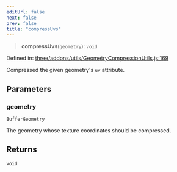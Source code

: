 ```yaml
---
editUrl: false
next: false
prev: false
title: "compressUvs"
---
```


> **compressUvs**(`geometry`): `void`

Defined in: [three/addons/utils/GeometryCompressionUtils.js:169](https://github.com/DefinitelyMaybe/three-i18n/blob/fa57b79433d1c349ffb23a78727299c8d4190136/three/addons/utils/GeometryCompressionUtils.js#L169)

Compressed the given geometry's `uv` attribute.

## Parameters

### geometry

`BufferGeometry`

The geometry whose texture coordinates should be compressed.

## Returns

`void`
